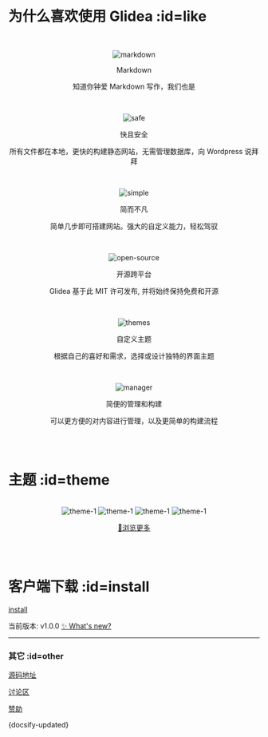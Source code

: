 # 为什么喜欢使用 Glidea :id=like <!-- {docsify-ignore-all} -->

<div align="center">

  <br/>

  ![markdown](./assets/images/markdown.svg ':class=img-normal')

  <p class="p-big">Markdown</p>

  知道你钟爱 Markdown 写作，我们也是

  <br/>

  ![safe](./assets/images/safe.svg ':class=img-normal')

  <p class="p-big">快且安全</p>

  所有文件都在本地，更快的构建静态网站，无需管理数据库，向 Wordpress 说拜拜

  <br/>

  ![simple](./assets/images/simple.svg ':class=img-normal')

  <p class="p-big">简而不凡</p>

  简单几步即可搭建网站。强大的自定义能力，轻松驾驭

  <br/>

  ![open-source](./assets/images/open-source.svg ':class=img-normal')

  <p class="p-big">开源跨平台</p>

  Glidea 基于此 MIT 许可发布, 并将始终保持免费和开源

  <br/>

  ![themes](./assets/images/themes.svg ':class=img-normal')

  <p class="p-big">自定义主题</p>

  根据自己的喜好和需求，选择或设计独特的界面主题

  <br/>

  ![manager](./assets/images/manager.svg ':class=img-normal')

  <p class="p-big">简便的管理和构建</p>

  可以更方便的对内容进行管理，以及更简单的构建流程

</div>

<br/>
<br/>

# 主题 :id=theme

<div align="center">
  <br/>
  <div class="img-theme-list">
    <img class="img-theme" src="./assets/images/background_14.jpg" alt="theme-1"/>
    <img class="img-theme" src="./assets/images/background_14.jpg" alt="theme-1"/>
    <img class="img-theme" src="./assets/images/background_14.jpg" alt="theme-1"/>
    <img class="img-theme" src="./assets/images/background_14.jpg" alt="theme-1"/>
  </div>

  [👗浏览更多](/zh-cn/themes/ ':class=a-button-cover')

</div>

<br/>
<br/>

# 客户端下载 :id=install

[install](./commont/install.md ':include')

当前版本: v1.0.0 [✨ What's new?](https://github.com/wonder-light/glidea/releases)


______

### 其它 :id=other

[源码地址](https://github.com/wonder-light/glidea)

[讨论区](https://github.com/wonder-light/glidea/discussions/3)

[赞助]()

<p>{docsify-updated}</p>